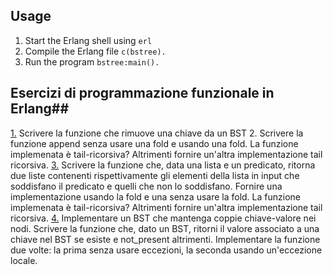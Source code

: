 ## Usage
1. Start the Erlang shell using `erl`
2. Compile the Erlang file `c(bstree).`
3. Run the program `bstree:main().`

## Esercizi di programmazione funzionale in Erlang##

[1.](https://github.com/MisterDev/epp-homeworks/blob/master/erlang/bstree.erl#L20) Scrivere la funzione che rimuove una chiave da un BST
2. Scrivere la funzione append senza usare una fold e usando una fold.
   La funzione implemenata è tail-ricorsiva? Altrimenti fornire un'altra
   implementazione tail ricorsiva.
[3.](https://github.com/MisterDev/epp-homeworks/blob/master/erlang/list.erl#L14) Scrivere la funzione che, data una lista e un predicato, ritorna due
   liste contenenti rispettivamente gli elementi della lista in input che
   soddisfano il predicato e quelli che non lo soddisfano. Fornire una
   implementazione usando la fold e una senza usare la fold.
   La funzione implemenata è tail-ricorsiva? Altrimenti fornire un'altra
   implementazione tail ricorsiva.
[4.](https://github.com/MisterDev/epp-homeworks/blob/master/erlang/sbstree.erl#L22) Implementare un BST che mantenga coppie chiave-valore nei nodi.
   Scrivere la funzione che, dato un BST, ritorni il valore associato a una
   chiave nel BST se esiste e not_present altrimenti. Implementare la funzione
   due volte: la prima senza usare eccezioni, la seconda usando un'eccezione
   locale.
